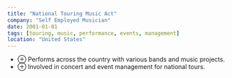 ```yaml
---
title: "National Touring Music Act"
company: "Self Employed Musician"
date: 2001-01-01
tags: [touring, music, performance, events, management]
location: "United States"
---
```


- <span class="text-gray-500">&#8853;</span> Performs across the country with various bands and music projects.
- <span class="text-gray-500">&#8853;</span> Involved in concert and event management for national tours.